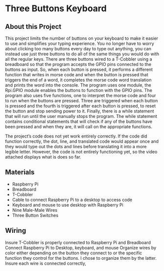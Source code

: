 # Three Buttons Keyboard

## About this Project
This project limits the number of buttons on your keyboard to make it easier to use and simplifies your typing experience. You no longer have to worry about clicking too many buttons every day to type out anything, you can instead use just three buttons to do all of the same things you would do with all the regular keys.
There are three buttons wired to a T-Cobbler using a breadboard so that the program accepts the GPIO pins connected to the buttons as input. So, when each button is pressed, it performs a different function that writes in morse code and when the button is pressed that triggers the end of a word, it completes the morse code word translation and prints the word into the console. The program uses one module, the Rpi.GPIO module enables the buttons to function with the GPIO pins. The program also uses five functions, one to interpret the morse code and four to run when the buttons are pressed. Three are triggered when each button is pressed and the fourth is triggered after each button is pressed, to reset the button and stop sending power to it. Finally, there is a while statement that will run until the user manually stops the program. The while statement contains conditional statements that will check if any of the buttons have been pressed and when they are, it will call on the appropriate functions.


The project’s code does not yet work entirely correctly. If the code did function correctly, the dot, line, and translated code would appear once and they would type out the dots and lines before translating it into a more legible letter. However, the code is not entirely functioning yet, so the video attached displays what is does so far. 


## Materials
- Raspberry Pi
- Breadboard
- T-Cobbler
- Cable to connect Raspberry Pi to a desktop to access code
- Keyboard and mouse to use desktop  with Raspberry Pi
- Nine Male-Male Wires
- Three Button Switches

## Wiring
Insure T-Cobbler is properly connected to Raspberry Pi and Breadboard
Connect Raspberry Pi to Desktop, keyboard, and mouse
Organize wires by color either depending on the button they connect to or the specific function they control for the buttons. I chose to organize them by the latter. 
Insure each wire is connected correctly, 
